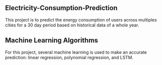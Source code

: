 ## Electricity-Consumption-Prediction

This project is to predict the energy consumption of users across multiples cities for a 30 day period based on historical data of a whole year.

## Machine Learning Algorithms
For this project, several machine learning is used to make an accurate prediction: linear regression, polynomial regression, and LSTM.
